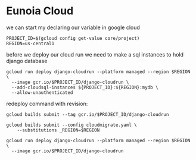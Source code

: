# Eunoia Cloud

we can start my declaring our variable in google cloud

```
PROJECT_ID=$(gcloud config get-value core/project)
REGION=us-central1
```

before we deploy our cloud run we need to make a sql instances to hold django database
```
gcloud run deploy django-cloudrun --platform managed --region $REGION \
  --image gcr.io/$PROJECT_ID/django-cloudrun \
  --add-cloudsql-instances ${PROJECT_ID}:${REGION}:mydb \
  --allow-unauthenticated
```


redeploy command with revision:

```
gcloud builds submit --tag gcr.io/$PROJECT_ID/django-cloudrun

gcloud builds submit --config cloudmigrate.yaml \
    --substitutions _REGION=$REGION

gcloud run deploy django-cloudrun --platform managed --region $REGION \
  --image gcr.io/$PROJECT_ID/django-cloudrun
```
